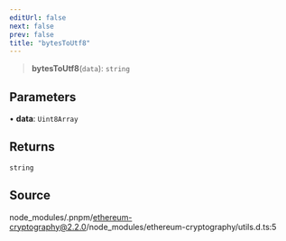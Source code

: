 ```yaml
---
editUrl: false
next: false
prev: false
title: "bytesToUtf8"
---
```


> **bytesToUtf8**(`data`): `string`

## Parameters

• **data**: `Uint8Array`

## Returns

`string`

## Source

node\_modules/.pnpm/ethereum-cryptography@2.2.0/node\_modules/ethereum-cryptography/utils.d.ts:5
